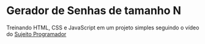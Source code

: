 # Gerador de Senhas de tamanho N

Treinando HTML, CSS e JavaScript em um projeto simples seguindo o vídeo do [Sujeito Programador](https://www.youtube.com/watch?v=i6t2jaRxos4)
